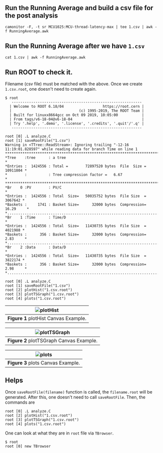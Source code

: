 

## Run the Running Average  and build a csv file for the post analysis 
```
camonitor -F, -t sr MCU1025:MCU-thread-latency-max | tee 1.csv | awk -f RunningAverage.awk
```

## Run the Running Average after we have `1.csv`

```
cat 1.csv | awk -f RunningAverage.awk
```



## Run ROOT to check it. 

Filename (csv file) must be matched with the above. Once we create `1.csv.root`, one doesn't need to create again. 


```
$ root 
   ------------------------------------------------------------
  | Welcome to ROOT 6.18/04                  https://root.cern |
  |                               (c) 1995-2019, The ROOT Team |
  | Built for linuxx8664gcc on Oct 09 2019, 10:05:00           |
  | From tags/v6-18-04@v6-18-04                                |
  | Try '.help', '.demo', '.license', '.credits', '.quit'/'.q' |
   ------------------------------------------------------------

root [0] .L analyze.C 
root [1] saveRootFile("1.csv")
Warning in <TTree::ReadStream>: Ignoring trailing "-12-16 11:19:01.828597" while reading data for branch Time on line 1
******************************************************************************
*Tree    :tree      : a tree                                                 *
*Entries :  1424556 : Total =        72897520 bytes  File  Size =   10911804 *
*        :          : Tree compression factor =   6.67                       *
******************************************************************************
*Br    0 :PV        : PV/C                                                   *
*Entries :  1424556 : Total  Size=   50035752 bytes  File Size  =    3067642 *
*Baskets :     1741 : Basket Size=      32000 bytes  Compression=  16.29     *
*............................................................................*
*Br    1 :Time      : Time/D                                                 *
*Entries :  1424556 : Total  Size=   11430735 bytes  File Size  =    4021988 *
*Baskets :      356 : Basket Size=      32000 bytes  Compression=   2.83     *
*............................................................................*
*Br    2 :Data      : Data/D                                                 *
*Entries :  1424556 : Total  Size=   11430735 bytes  File Size  =    3822174 *
*Baskets :      356 : Basket Size=      32000 bytes  Compression=   2.98     *
*............................................................................*

root [0] .L analyze.C
root [1] saveRootFile("1.csv")
root [2] plotHist("1.csv.root")
root [3] plotTSGraph("1.csv.root")
root [4] plots("1.csv.root")
```

|![plotHist](plotHist.png)|
| :---: |
|**Figure 1** plotHist Canvas Example. |

|![plotTSGraph](plotTSGraph.png)|
| :---: |
|**Figure 2** plotTSGraph Canvas Example. |


|![plots](plots.png)|
| :---: |
|**Figure 3** plots Canvas Example. |


## Helps

Once `saveRootFile(filename)` function is called, the `filename.root` will be generated. After this, one doesn't need to call `saveRootFile`. Then, the commands are

```
root [0] .L analyze.C
root [2] plotHist("1.csv.root")
root [3] plotTSGraph("1.csv.root")
root [4] plots("1.csv.root")
```

One can look at what they are in `root` file via `TBrowser`.

```
$ root
root [0] new TBrowser
```



